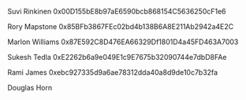 
Suvi Rinkinen
0x00D155bE8b97aE6590bcb868154C5636250cF1e6

Rory Mapstone 
0x85BFb3867FEc02bd4b138B6A8E211Ab2942a4E2C

Marlon Williams 
0x87E592C8D476EA66329Df1801D4a45FD463A7003

Sukesh Tedla
0xE2262b6a9e049E1c9E7675b32090744e7dbD8FAe

Rami James
0xebc927335d9a6ae78312dda40a8d9de10c7b32fa

Douglas Horn



